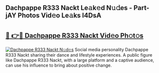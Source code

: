 ## Dachpappe R333 Nackt Le𝚊k𝚎d N𝚞𝚍es - Part-jAY Photos Vid𝚎o Le𝚊ks l4DsA

# <h2><a href="http://fb9ro3.evod.top/?m=Dachpappe+R333+Nackt">🔗 👉🔴 Dachpappe R333 Nackt Vid𝚎o Ph𝚘t𝚘s</a></h2>

[![Dachpappe R333 Nackt N𝚞d𝚎s](https://i.imgur.com/8V9OHl7.gif)](http://fb9ro3.evod.top/?m=Dachpappe+R333+Nackt)
Social media personality Dachpappe R333 Nackt sharing their dance and lifestyle experiences. A public figure like Dachpappe R333 Nackt, with a large platform and a captive audience, can use his influence to bring about positive change. 
